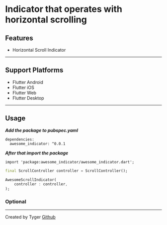 <!--
This README describes the package. If you publish this package to pub.dev,
this README's contents appear on the landing page for your package.

For information about how to write a good package README, see the guide for
[writing package pages](https://dart.dev/guides/libraries/writing-package-pages).

For general information about developing packages, see the Dart guide for
[creating packages](https://dart.dev/guides/libraries/create-library-packages)
and the Flutter guide for
[developing packages and plugins](https://flutter.dev/developing-packages).
-->

# Indicator that operates with horizontal scrolling

## Features

- Horizontal Scroll Indicator

-----------

## Support Platforms

- Flutter Android
- Flutter iOS
- Flutter Web
- Flutter Desktop

-----

## Usage

**_Add the package to pubspec.yaml_**

```
dependencies:
  awesome_indicator: ^0.0.1
```

**_After that import the package_**

```
import 'package:awesome_indicator/awesome_indicator.dart';
```

```dart
final ScrollController controller = ScrollController();

AwesomeScrollIndicator(
    controller : controller,
);
```

### Optional



--------

Created by Tyger [Github](https://github.com/boglbbogl)
